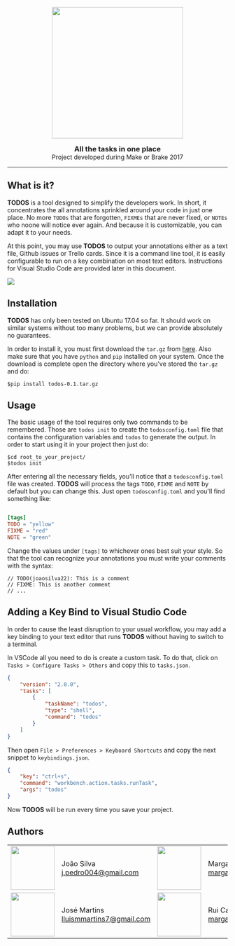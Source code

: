 <p align="center">
  <img src="https://github.com/portosummerofcode/break/blob/master/logo.png" width="300">
</p>

<h3 align="center" style="margin: 0 auto">All the tasks in one place<!-- Serve Confidently --></h3>
<p align="center" style="margin: 0 auto">Project developed during Make or Brake 2017</p>

---

## What is it?
**TODOS** is a tool designed to simplify the developers work. In short, it concentrates the all annotations sprinkled around your code in just one place. No more `TODOs` that are forgotten, `FIXMEs` that are never fixed, or `NOTEs` who noone will notice ever again. And because it is customizable, you can adapt it to your needs.

At this point, you may use **TODOS** to output your annotations either as a text file, Github issues or Trello cards. Since it is a command line tool, it is easily configurable to run on a key combination on most text editors. Instructions for Visual Studio Code are provided later in this document.

![](https://github.com/portosummerofcode/break/blob/4b7b51be8eaf21c79aede0f1a902e1e8c015fa91/example.png?raw=true)

## Installation

**TODOS** has only been tested on Ubuntu 17.04 so far. It should work on similar systems without too many problems, but we can provide absolutely no guarantees.

In order to install it, you must first download the `tar.gz` from [here](https://github.com/portosummerofcode/break/raw/master/dist/todos-0.1.tar.gz). Also make sure that you have `python` and `pip` installed on your system. Once the download is complete open the directory where you've stored the `tar.gz` and do:

```
$pip install todos-0.1.tar.gz
```

## Usage

The basic usage of the tool requires only two commands to be remembered. Those are `todos init` to create the `todosconfig.toml` file that contains the configuration variables and `todos` to generate the output. In order to start using it in your project then just do:

```
$cd root_to_your_project/
$todos init
```

After entering all the necessary fields, you'll notice that a `todosconfig.toml` file was created. **TODOS** will process the tags `TODO`, `FIXME` and `NOTE` by default but you can change this. Just open `todosconfig.toml` and you'll find something like:

``` toml

[tags]
TODO = "yellow"
FIXME = "red"
NOTE = "green"

```

Change the values under `[tags]` to whichever ones best suit your style. So that the tool can recognize your annotations you must write your comments with the syntax:

```
// TODO(joaosilva22): This is a comment
// FIXME: This is another comment
// ...
```

## Adding a Key Bind to Visual Studio Code

In order to cause the least disruption to your usual workflow, you may add a key binding to your text editor that runs **TODOS** without having to switch to a terminal.

In VSCode all you need to do is create a custom task. To do that, click on `Tasks > Configure Tasks > Others` and copy this to `tasks.json`.

``` json
{
    "version": "2.0.0",
    "tasks": [
        {
            "taskName": "todos",
            "type": "shell",
            "command": "todos"
        }
    ]
}
```

Then open `File > Preferences > Keyboard Shortcuts` and copy the next snippet to `keybindings.json`.

``` json
{
    "key": "ctrl+s",
    "command": "workbench.action.tasks.runTask",
    "args": "todos"
}
```

Now **TODOS** will be run every time you save your project.

## Authors

<table rules=none>
  <tr>
    <td>
      <img src="https://avatars1.githubusercontent.com/u/15276733?v=4&s=400" width="100">
    </td>
    <td>
      João Silva<br />
      <a href="mailto:kontakt@wojtekmaj.pl">j.pedro004@gmail.com</a><br />
    </td>
    <td>
      <img src="https://avatars0.githubusercontent.com/u/17434192?v=4&s=400" width="100">
    </td>
    <td>
      Margarida Viterbo<br />
      <a href="mailto:kontakt@wojtekmaj.pl">margaridaviterbo@hotmail.com</a><br />
    </td>
  </tr>
  <tr>
    <td>
      <img src="https://avatars3.githubusercontent.com/u/12536106?v=4&s=400" width="100">
    </td>
    <td>
      José Martins<br />
      <a href="mailto:kontakt@wojtekmaj.pl">lluismmartins7@gmail.com</a><br />
    </td>
    <td>
      <img src="https://avatars0.githubusercontent.com/u/17434192?v=4&s=400" width="100">
    </td>
    <td>
      Rui Carvalho<br />
      <a href="mailto:kontakt@wojtekmaj.pl">margaridaviterbo@hotmail.com</a><br />
    </td>
  </tr>
</table>


 
